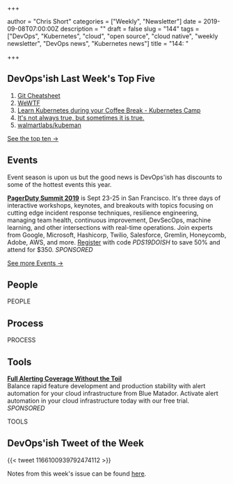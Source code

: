 +++

author = "Chris Short"
categories = ["Weekly", "Newsletter"]
date = 2019-09-08T07:00:00Z
description = ""
draft = false
slug = "144"
tags = ["DevOps", "Kubernetes", "cloud", "open source", "cloud native", "weekly newsletter", "DevOps news", "Kubernetes news"]
title = "144: "

+++

## DevOps'ish Last Week's Top Five

1. [Git Cheatsheet](http://ndpsoftware.com/git-cheatsheet.html)
1. [WeWTF](https://www.profgalloway.com/wewtf)
1. [Learn Kubernetes during your Coffee Break - Kubernetes Camp](https://k8s.camp/)
1. [It's not always true, but sometimes it is true.](https://www.reddit.com/r/kubernetes/comments/ctn93i/its_not_always_true_but_sometimes_it_is_true/)
1. [walmartlabs/kubeman](https://github.com/walmartlabs/kubeman)

[See the top ten ->](https://devopsish.com/144/notes/)

## Events

Event season is upon us but the good news is DevOps'ish has discounts to some of the hottest events this year.

[**PagerDuty Summit 2019**](https://summit.pagerduty.com/) is Sept 23-25 in San Francisco. It's three days of interactive workshops, keynotes, and breakouts with topics focusing on cutting edge incident response techniques, resilience engineering, managing team health, continuous improvement, DevSecOps, machine learning, and other intersections with real-time operations. Join experts from Google, Microsoft, Hashicorp, Twilio, Salesforce, Gremlin, Honeycomb, Adobe, AWS, and more. [Register](https://summit.pagerduty.com/summit2019/register?c_280637=PDS19OT) with code *PDS19DOISH* to save 50% and attend for $350. *SPONSORED*

[See more Events ->](https://devopsish.com/144/events/)

## People

PEOPLE

## Process

PROCESS

## Tools

[**Full Alerting Coverage Without the Toil**](https://www.bluematador.com/devopsish)  
Balance rapid feature development and production stability with alert automation for your cloud infrastructure from Blue Matador. Activate alert automation in your cloud infrastructure today with our free trial. *SPONSORED*

TOOLS

## DevOps'ish Tweet of the Week

{{< tweet 1166100939792474112 >}}

Notes from this week's issue can be found [here](https://devopsish.com/144/notes/).
